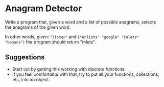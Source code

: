 # Anagram Detector

Write a program that, given a word and a list of possible anagrams, selects the anagrams of the given word.

In other words, given: `"listen"` and `["enlists" "google" "inlets" "banana"]` the program should return "inlets".

## Suggestions

- Start out by getting this working with discrete functions. 
- If you feel comfortable with that, try to put all your functions, collections, etc, into an object.
